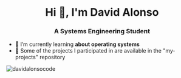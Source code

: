 <h1 align="center">Hi 👋, I'm David Alonso</h1>
<h3 align="center">A Systems Engineering Student</h3>

- 🌱 I’m currently learning **about operating systems**
- 🙌 Some of the projects I participated in are available in the "my-projects" repository

<p><img src= "https://github-readme-stats.vercel.app/api/top-langs?username=davidalonsocode&show_icons=true&locale=en&layout=compact" alt="davidalonsocode" /></p>
